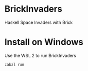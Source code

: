 # BrickInvaders
Haskell Space Invaders with Brick

# Install on Windows
Use the WSL 2 to run BrickInvaders

```bash
cabal run
```
